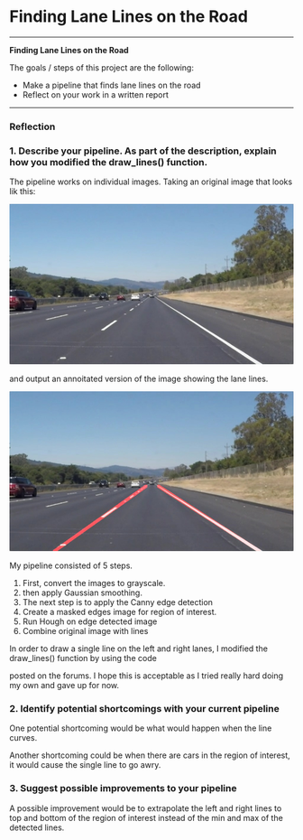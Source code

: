 # **Finding Lane Lines on the Road** 



---

**Finding Lane Lines on the Road**

The goals / steps of this project are the following:
* Make a pipeline that finds lane lines on the road
* Reflect on your work in a written report


[//]: # (Image References)

[image1]: ./test_images/solidWhiteRight.jpg "Original"
[image2]: ./test_images/laneLines_thirdPass.jpg "Annoitated"


---

### Reflection

### 1. Describe your pipeline. As part of the description, explain how you modified the draw_lines() function.
The pipeline works on individual images. Taking an original image that looks lik this:

![Original Image][image1]

and output an annoitated version of the image showing the lane lines. 

![Annoitated Image][image2]

My pipeline consisted of 5 steps. 
1. First, convert the images to grayscale.
2. then apply Gaussian smoothing.
3. The next step is to apply the Canny edge detection  
4. Create a masked edges image for region of interest.
5. Run Hough on edge detected image
6. Combine original image with lines


In order to draw a single line on the left and right lanes, I modified the draw_lines() function by using the code 

posted on the forums. I hope this is acceptable as I tried really hard doing my own and gave up for now.





### 2. Identify potential shortcomings with your current pipeline


One potential shortcoming would be what would happen when the line curves. 

Another shortcoming could be when there are cars in the region of interest, it would cause the single line to go awry.


### 3. Suggest possible improvements to your pipeline

A possible improvement would be to extrapolate the left and right lines to top and bottom of the region of interest instead of the min and max of the detected lines.


